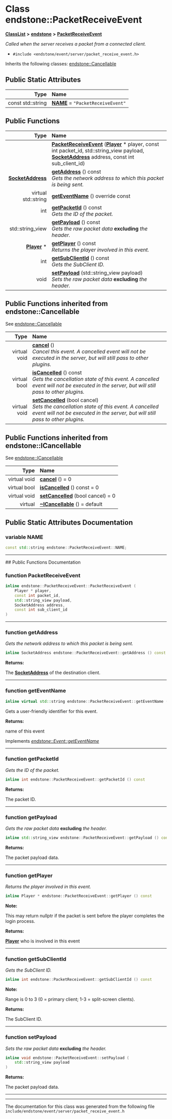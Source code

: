 

# Class endstone::PacketReceiveEvent



[**ClassList**](annotated.md) **>** [**endstone**](namespaceendstone.md) **>** [**PacketReceiveEvent**](classendstone_1_1PacketReceiveEvent.md)



_Called when the server receives a packet from a connected client._ 

* `#include <endstone/event/server/packet_receive_event.h>`



Inherits the following classes: [endstone::Cancellable](classendstone_1_1Cancellable.md)
































## Public Static Attributes

| Type | Name |
| ---: | :--- |
|  const std::string | [**NAME**](#variable-name)   = `"PacketReceiveEvent"`<br> |










































## Public Functions

| Type | Name |
| ---: | :--- |
|   | [**PacketReceiveEvent**](#function-packetreceiveevent) ([**Player**](classendstone_1_1Player.md) \* player, const int packet\_id, std::string\_view payload, [**SocketAddress**](classendstone_1_1SocketAddress.md) address, const int sub\_client\_id) <br> |
|  [**SocketAddress**](classendstone_1_1SocketAddress.md) | [**getAddress**](#function-getaddress) () const<br>_Gets the network address to which this packet is being sent._  |
| virtual std::string | [**getEventName**](#function-geteventname) () override const<br> |
|  int | [**getPacketId**](#function-getpacketid) () const<br>_Gets the ID of the packet._  |
|  std::string\_view | [**getPayload**](#function-getpayload) () const<br>_Gets the raw packet data_ **excluding** _the header._ |
|  [**Player**](classendstone_1_1Player.md) \* | [**getPlayer**](#function-getplayer) () const<br>_Returns the player involved in this event._  |
|  int | [**getSubClientId**](#function-getsubclientid) () const<br>_Gets the SubClient ID._  |
|  void | [**setPayload**](#function-setpayload) (std::string\_view payload) <br>_Sets the raw packet data_ **excluding** _the header._ |


## Public Functions inherited from endstone::Cancellable

See [endstone::Cancellable](classendstone_1_1Cancellable.md)

| Type | Name |
| ---: | :--- |
| virtual void | [**cancel**](classendstone_1_1Cancellable.md#function-cancel) () <br>_Cancel this event. A cancelled event will not be executed in the server, but will still pass to other plugins._  |
| virtual bool | [**isCancelled**](classendstone_1_1Cancellable.md#function-iscancelled) () const<br>_Gets the cancellation state of this event. A cancelled event will not be executed in the server, but will still pass to other plugins._  |
| virtual void | [**setCancelled**](classendstone_1_1Cancellable.md#function-setcancelled) (bool cancel) <br>_Sets the cancellation state of this event. A cancelled event will not be executed in the server, but will still pass to other plugins._  |


## Public Functions inherited from endstone::ICancellable

See [endstone::ICancellable](classendstone_1_1ICancellable.md)

| Type | Name |
| ---: | :--- |
| virtual void | [**cancel**](classendstone_1_1ICancellable.md#function-cancel) () = 0<br> |
| virtual bool | [**isCancelled**](classendstone_1_1ICancellable.md#function-iscancelled) () const = 0<br> |
| virtual void | [**setCancelled**](classendstone_1_1ICancellable.md#function-setcancelled) (bool cancel) = 0<br> |
| virtual  | [**~ICancellable**](classendstone_1_1ICancellable.md#function-icancellable) () = default<br> |
















































































## Public Static Attributes Documentation




### variable NAME 

```C++
const std::string endstone::PacketReceiveEvent::NAME;
```




<hr>
## Public Functions Documentation




### function PacketReceiveEvent 

```C++
inline endstone::PacketReceiveEvent::PacketReceiveEvent (
    Player * player,
    const int packet_id,
    std::string_view payload,
    SocketAddress address,
    const int sub_client_id
) 
```




<hr>



### function getAddress 

_Gets the network address to which this packet is being sent._ 
```C++
inline SocketAddress endstone::PacketReceiveEvent::getAddress () const
```





**Returns:**

The [**SocketAddress**](classendstone_1_1SocketAddress.md) of the destination client. 





        

<hr>



### function getEventName 

```C++
inline virtual std::string endstone::PacketReceiveEvent::getEventName () override const
```



Gets a user-friendly identifier for this event.




**Returns:**

name of this event 





        
Implements [*endstone::Event::getEventName*](classendstone_1_1Event.md#function-geteventname)


<hr>



### function getPacketId 

_Gets the ID of the packet._ 
```C++
inline int endstone::PacketReceiveEvent::getPacketId () const
```





**Returns:**

The packet ID. 





        

<hr>



### function getPayload 

_Gets the raw packet data_ **excluding** _the header._
```C++
inline std::string_view endstone::PacketReceiveEvent::getPayload () const
```





**Returns:**

The packet payload data. 





        

<hr>



### function getPlayer 

_Returns the player involved in this event._ 
```C++
inline Player * endstone::PacketReceiveEvent::getPlayer () const
```





**Note:**

This may return nullptr if the packet is sent before the player completes the login process.




**Returns:**

[**Player**](classendstone_1_1Player.md) who is involved in this event 





        

<hr>



### function getSubClientId 

_Gets the SubClient ID._ 
```C++
inline int endstone::PacketReceiveEvent::getSubClientId () const
```





**Note:**

Range is 0 to 3 (0 = primary client; 1-3 = split-screen clients).




**Returns:**

The SubClient ID. 





        

<hr>



### function setPayload 

_Sets the raw packet data_ **excluding** _the header._
```C++
inline void endstone::PacketReceiveEvent::setPayload (
    std::string_view payload
) 
```





**Returns:**

The packet payload data. 





        

<hr>

------------------------------
The documentation for this class was generated from the following file `include/endstone/event/server/packet_receive_event.h`

